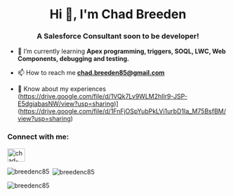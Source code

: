 <h1 align="center">Hi 👋, I'm Chad Breeden</h1>
<h3 align="center">A Salesforce Consultant soon to be developer!</h3>

- 🌱 I’m currently learning **Apex programming, triggers, SOQL, LWC, Web Components, debugging and testing.**

- 📫 How to reach me **chad.breeden85@gmail.com**

- 📄 Know about my experiences (https://drive.google.com/file/d/1VQk7Lv9WLM2hIlr9-JSP-E5dgiabasNW/view?usp=sharing)](https://drive.google.com/file/d/1FnFjOSpYubPkLVi1urbD1Ia_M75BsfBM/view?usp=sharing)

<h3 align="left">Connect with me:</h3>
<p align="left">
<a href="https://linkedin.com/in/chad-breeden-usmc-sfdc" target="blank"><img align="center" src="https://raw.githubusercontent.com/rahuldkjain/github-profile-readme-generator/master/src/images/icons/Social/linked-in-alt.svg" alt="chad-breeden-usmc-sfdc" height="30" width="40" /></a>
</p>

<p><img align="left" src="https://github-readme-stats.vercel.app/api/top-langs?username=breedenc85&show_icons=true&locale=en&layout=compact" alt="breedenc85" /></p>

<p>&nbsp;<img align="center" src="https://github-readme-stats.vercel.app/api?username=breedenc85&show_icons=true&locale=en" alt="breedenc85" /></p>

<p><img align="center" src="https://github-readme-streak-stats.herokuapp.com/?user=breedenc85&" alt="breedenc85" /></p>
